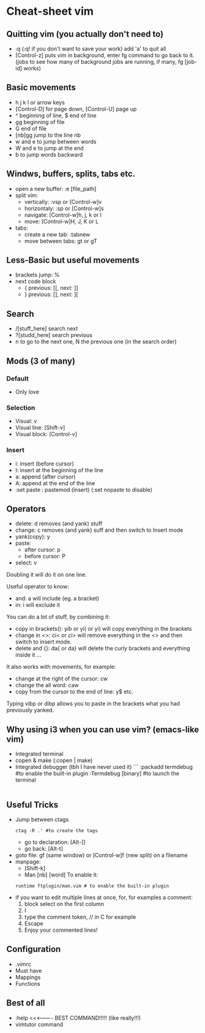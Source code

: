 Cheat-sheet vim
===============

## Quitting vim (you actually don't need to)
- :q (:q! if you don't want to save your work) add 'a' to quit all
- [Control-z] puts vim in background, enter fg command to go back to it. (jobs to see
  how many of background jobs are running, if many, fg [job-id] works)

## Basic movements
- h j k l or arrow keys
- [Control-D] for page down, [Control-U] page up
- ^ beginning of line, $ end of line
- gg beginning of file
- G end of file
- [nb]gg jump to the line nb
- w and e to jump between words
- W and e to jump at the end
- b to jump words backward

## Windws, buffers, splits, tabs etc.
- open a new buffer: :e [file_path]
- split vim:
   - vertically: :vsp or [Control-w]v
   - horizontaly: :sp or [Control-w]s
   - navigate: [Control-w]h, j, k or l
   - move: [Control-w]H, J, K or L
- tabs:
   - create a new tab: :tabnew
   - move between tabs: gt or gT

## Less-Basic but useful movements
- brackets jump: %
- next code block
   - { previous: [[, next: ]]
   - } previous: [], next: ][

## Search
- /[stuff_here] search next
- ?[studd_here] search previous
- n to go to the next one, N the previous one (in the search order)

## Mods (3 of many)
### Default
- Only love

### Selection
- Visual: v
- Visual line: [Shift-v]
- Visual block: [Control-v]

### Insert
- i: insert (before cursor)
- I: insert at the beginning of the line
- a: append (after cursor)
- A: append at the end of the line
- :set paste : pastemod (insert) (:set nopaste to disable)

## Operators
- delete: d removes (and yank) stuff
- change: c removes (and yank) suff and then switch to Insert mode
- yank(copy): y
- paste:
   - after cursor: p
   - before cursor: P
- select: v

Doubling it will do it on one line.

Useful operator to know:
- and: a will include (eg. a bracket)
- in: i will exclude it

You can do a lot of stuff, by combining it:
- copy in brackets(): yib or yi( or yi) will copy everything in the brackets
- change in <>: ci< or ci> will remove everything in the <> and then switch to
  insert mode.
- delete and {}: da{ or da} will delete the curly brackets and everything
  inside it
...

It also works with movements, for example:
- change at the right of the cursor: cw
- change the all word: caw
- copy from the cursor to the end of line: y$
etc.

Typing vibp or dibp allows you to paste in the brackets what you had previously
yanked.

## Why using i3 when you can use vim? (emacs-like vim)
- Integrated terminal
- copen & make (:copen | make)
- Integrated debugger (tbh I have never used it)
      ```
   :packadd termdebug #to enable the built-in plugin
   :Termdebug [binary] #to launch the terminal
   ```

## Useful Tricks
- Jump between ctags
   ```
   ctag -R .' #to create the tags
   ```
   - go to declaration: [Alt-]]
   - go back: [Alt-t]
- goto file: gf (same window) or [Control-w]f (new split) on a filename
- manpage:
   - [Shift-k]
   - Man [nb] [word] To enable it:
   ```
   runtime ftplugin/man.vim # to enable the built-in plugin
   ```
- if you want to edit multiple lines at once, for, for examples a comment:
   1) block select on the first column
   2) I
   3) type the comment token, // in C for example
   4) Escape
   5) Enjoy your commented lines!

## Configuration
- .vimrc
- Must have
- Mappings
- Functions

## Best of all
- :help <<<---- BEST COMMAND!!!!! (like really!!!)
- vimtutor command
